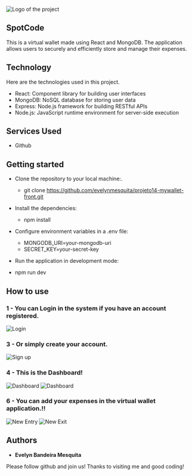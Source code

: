 
![Logo of the project](https://github.com/evelynmesquita/projeto14-mywallet-front/blob/main/public/readme/logo.png)


## SpotCode
This is a virtual wallet made using React and MongoDB. The application allows users to securely and efficiently store and manage their expenses.


## Technology 

Here are the technologies used in this project.

* React: Component library for building user interfaces
* MongoDB: NoSQL database for storing user data
* Express: Node.js framework for building RESTful APIs
* Node.js: JavaScript runtime environment for server-side execution

## Services Used

* Github

## Getting started

* Clone the repository to your local machine:.
  - git clone https://github.com/evelynmesquita/projeto14-mywallet-front.git
  
* Install the dependencies:
  - npm install
  
* Configure environment variables in a .env file:
  - MONGODB_URI=your-mongodb-uri
  - SECRET_KEY=your-secret-key
 
 * Run the application in development mode:
  - npm run dev

## How to use

### 1 - You can Login in the system if you have an account registered.

![Login](https://github.com/evelynmesquita/projeto14-mywallet-front/blob/main/public/readme/login.png)

### 3 - Or simply create your account.

![Sign up](https://github.com/evelynmesquita/projeto14-mywallet-front/blob/main/public/readme/register.png)

### 4 - This is the Dashboard!

![Dashboard](https://github.com/evelynmesquita/projeto14-mywallet-front/blob/main/public/readme/homeWallet.png)
![Dashboard](https://github.com/evelynmesquita/projeto14-mywallet-front/blob/main/public/readme/home2.png)

### 6 - You can add your expenses in the virtual wallet application.!!

![New Entry](https://github.com/evelynmesquita/projeto14-mywallet-front/blob/main/public/readme/newEntry.png)
![New Exit](https://github.com/evelynmesquita/projeto14-mywallet-front/blob/main/public/readme/newExit.png)


  ## Authors

  * **Evelyn Bandeira Mesquita** 

  Please follow github and join us!
  Thanks to visiting me and good coding!

